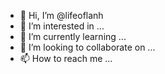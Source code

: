 - 👋 Hi, I’m @lifeoflanh
- 👀 I’m interested in ...
- 🌱 I’m currently learning ...
- 💞️ I’m looking to collaborate on ...
- 📫 How to reach me ...

<!---
lifeoflanh/lifeoflanh is a ✨ special ✨ repository because its `README.md` (this file) appears on your GitHub profile.
You can click the Preview link to take a look at your changes.
--->
